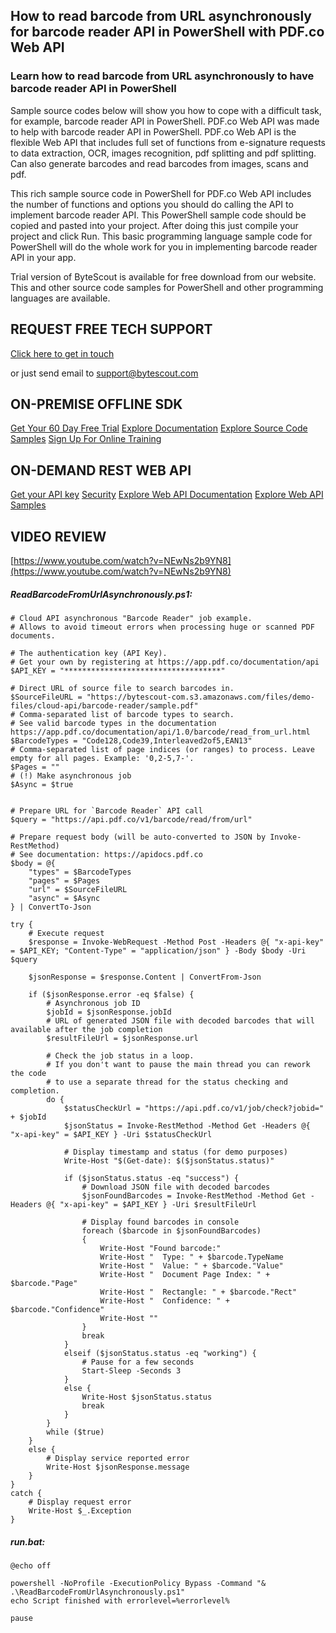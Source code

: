 ## How to read barcode from URL asynchronously for barcode reader API in PowerShell with PDF.co Web API

### Learn how to read barcode from URL asynchronously to have barcode reader API in PowerShell

Sample source codes below will show you how to cope with a difficult task, for example, barcode reader API in PowerShell. PDF.co Web API was made to help with barcode reader API in PowerShell. PDF.co Web API is the flexible Web API that includes full set of functions from e-signature requests to data extraction, OCR, images recognition, pdf splitting and pdf splitting. Can also generate barcodes and read barcodes from images, scans and pdf.

This rich sample source code in PowerShell for PDF.co Web API includes the number of functions and options you should do calling the API to implement barcode reader API. This PowerShell sample code should be copied and pasted into your project. After doing this just compile your project and click Run. This basic programming language sample code for PowerShell will do the whole work for you in implementing barcode reader API in your app.

Trial version of ByteScout is available for free download from our website. This and other source code samples for PowerShell and other programming languages are available.

## REQUEST FREE TECH SUPPORT

[Click here to get in touch](https://bytescout.zendesk.com/hc/en-us/requests/new?subject=PDF.co%20Web%20API%20Question)

or just send email to [support@bytescout.com](mailto:support@bytescout.com?subject=PDF.co%20Web%20API%20Question) 

## ON-PREMISE OFFLINE SDK 

[Get Your 60 Day Free Trial](https://bytescout.com/download/web-installer?utm_source=github-readme)
[Explore Documentation](https://bytescout.com/documentation/index.html?utm_source=github-readme)
[Explore Source Code Samples](https://github.com/bytescout/ByteScout-SDK-SourceCode/)
[Sign Up For Online Training](https://academy.bytescout.com/)


## ON-DEMAND REST WEB API

[Get your API key](https://app.pdf.co/signup?utm_source=github-readme)
[Security](https://pdf.co/security)
[Explore Web API Documentation](https://apidocs.pdf.co?utm_source=github-readme)
[Explore Web API Samples](https://github.com/bytescout/ByteScout-SDK-SourceCode/tree/master/PDF.co%20Web%20API)

## VIDEO REVIEW

[https://www.youtube.com/watch?v=NEwNs2b9YN8](https://www.youtube.com/watch?v=NEwNs2b9YN8)




<!-- code block begin -->

##### **ReadBarcodeFromUrlAsynchronously.ps1:**
    
```
# Cloud API asynchronous "Barcode Reader" job example.
# Allows to avoid timeout errors when processing huge or scanned PDF documents.

# The authentication key (API Key).
# Get your own by registering at https://app.pdf.co/documentation/api
$API_KEY = "***********************************"

# Direct URL of source file to search barcodes in.
$SourceFileURL = "https://bytescout-com.s3.amazonaws.com/files/demo-files/cloud-api/barcode-reader/sample.pdf"
# Comma-separated list of barcode types to search. 
# See valid barcode types in the documentation https://app.pdf.co/documentation/api/1.0/barcode/read_from_url.html
$BarcodeTypes = "Code128,Code39,Interleaved2of5,EAN13"
# Comma-separated list of page indices (or ranges) to process. Leave empty for all pages. Example: '0,2-5,7-'.
$Pages = ""
# (!) Make asynchronous job
$Async = $true


# Prepare URL for `Barcode Reader` API call
$query = "https://api.pdf.co/v1/barcode/read/from/url"

# Prepare request body (will be auto-converted to JSON by Invoke-RestMethod)
# See documentation: https://apidocs.pdf.co
$body = @{
    "types" = $BarcodeTypes
    "pages" = $Pages
    "url" = $SourceFileURL
    "async" = $Async
} | ConvertTo-Json

try {
    # Execute request
    $response = Invoke-WebRequest -Method Post -Headers @{ "x-api-key" = $API_KEY; "Content-Type" = "application/json" } -Body $body -Uri $query

    $jsonResponse = $response.Content | ConvertFrom-Json

    if ($jsonResponse.error -eq $false) {
        # Asynchronous job ID
        $jobId = $jsonResponse.jobId
        # URL of generated JSON file with decoded barcodes that will available after the job completion
        $resultFileUrl = $jsonResponse.url

        # Check the job status in a loop. 
        # If you don't want to pause the main thread you can rework the code 
        # to use a separate thread for the status checking and completion.
        do {
            $statusCheckUrl = "https://api.pdf.co/v1/job/check?jobid=" + $jobId
            $jsonStatus = Invoke-RestMethod -Method Get -Headers @{ "x-api-key" = $API_KEY } -Uri $statusCheckUrl

            # Display timestamp and status (for demo purposes)
            Write-Host "$(Get-date): $($jsonStatus.status)"

            if ($jsonStatus.status -eq "success") {
                # Download JSON file with decoded barcodes
                $jsonFoundBarcodes = Invoke-RestMethod -Method Get -Headers @{ "x-api-key" = $API_KEY } -Uri $resultFileUrl
                
                # Display found barcodes in console
                foreach ($barcode in $jsonFoundBarcodes)
                {
                    Write-Host "Found barcode:"
                    Write-Host "  Type: " + $barcode.TypeName
                    Write-Host "  Value: " + $barcode."Value"
                    Write-Host "  Document Page Index: " + $barcode."Page"
                    Write-Host "  Rectangle: " + $barcode."Rect"
                    Write-Host "  Confidence: " + $barcode."Confidence"
                    Write-Host ""
                }
                break
            }
            elseif ($jsonStatus.status -eq "working") {
                # Pause for a few seconds
                Start-Sleep -Seconds 3
            }
            else {
                Write-Host $jsonStatus.status
                break
            }
        }
        while ($true)
    }
    else {
        # Display service reported error
        Write-Host $jsonResponse.message
    }
}
catch {
    # Display request error
    Write-Host $_.Exception
}

```

<!-- code block end -->    

<!-- code block begin -->

##### **run.bat:**
    
```
@echo off

powershell -NoProfile -ExecutionPolicy Bypass -Command "& .\ReadBarcodeFromUrlAsynchronously.ps1"
echo Script finished with errorlevel=%errorlevel%

pause
```

<!-- code block end -->